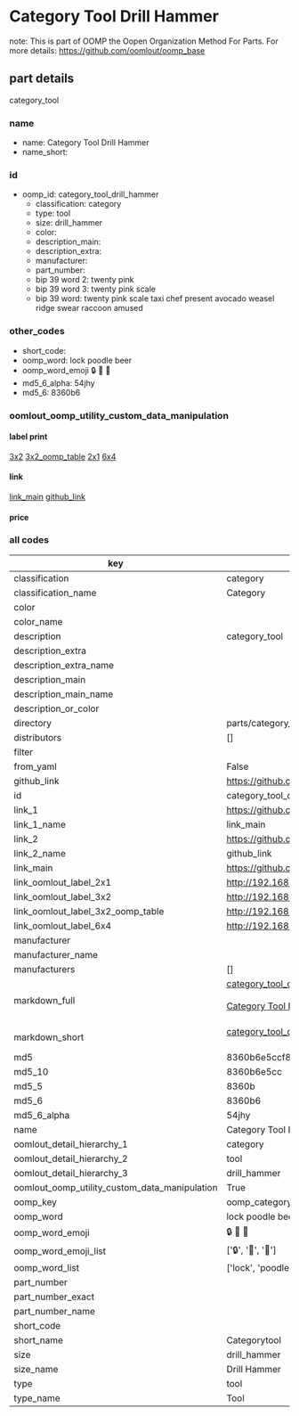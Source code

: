 # Category Tool Drill Hammer  

note: This is part of OOMP the Oopen Organization Method For Parts. For more details: https://github.com/oomlout/oomp_base

##  part details



category_tool

### name
* name: Category Tool Drill Hammer
* name_short: 
### id
* oomp_id: category_tool_drill_hammer
  * classification: category
  * type: tool
  * size: drill_hammer
  * color: 
  * description_main: 
  * description_extra: 
  * manufacturer: 
  * part_number: 
  * bip 39 word 2: twenty pink
  * bip 39 word 3: twenty pink scale
  * bip 39 word: twenty pink scale taxi chef present avocado weasel ridge swear raccoon amused

### other_codes
* short_code: 
* oomp_word: lock poodle beer
* oomp_word_emoji :lock: :poodle: :beer:
* md5_6_alpha: 54jhy
* md5_6: 8360b6






### oomlout_oomp_utility_custom_data_manipulation
#### label print
[3x2](http://192.168.1.245:1112/?label=oomp%2054jhy)
[3x2_oomp_table](http://192.168.1.107:1112/?label=oomp%2054jhy)
[2x1](http://192.168.1.242:1112/?label=oomp%2054jhy)
[6x4](http://192.168.1.55:1112/?label=oomp%2054jhy)    

#### link

[link_main](https://github.com/oomlout/oomlout_oomp_current_version_messy/tree/main/parts/category_tool_drill_hammer) [github_link](https://github.com/oomlout/oomlout_oomp_part_src/tree/main/parts/category_tool_drill_hammer)                             

#### price







### all codes 
| key | value |  
| --- | --- |  
| classification | category |  
| classification_name | Category |  
| color |  |  
| color_name |  |  
| description | category_tool |  
| description_extra |  |  
| description_extra_name |  |  
| description_main |  |  
| description_main_name |  |  
| description_or_color |   |  
| directory | parts/category_tool_drill_hammer |  
| distributors | [] |  
| filter |  |  
| from_yaml | False |  
| github_link | https://github.com/oomlout/oomlout_oomp_part_src/tree/main/parts/category_tool_drill_hammer |  
| id | category_tool_drill_hammer |  
| link_1 | https://github.com/oomlout/oomlout_oomp_current_version_messy/tree/main/parts/category_tool_drill_hammer |  
| link_1_name | link_main |  
| link_2 | https://github.com/oomlout/oomlout_oomp_part_src/tree/main/parts/category_tool_drill_hammer |  
| link_2_name | github_link |  
| link_main | https://github.com/oomlout/oomlout_oomp_current_version_messy/tree/main/parts/category_tool_drill_hammer |  
| link_oomlout_label_2x1 | http://192.168.1.242:1112/?label=oomp%2054jhy |  
| link_oomlout_label_3x2 | http://192.168.1.245:1112/?label=oomp%2054jhy |  
| link_oomlout_label_3x2_oomp_table | http://192.168.1.107:1112/?label=oomp%2054jhy |  
| link_oomlout_label_6x4 | http://192.168.1.55:1112/?label=oomp%2054jhy |  
| manufacturer |  |  
| manufacturer_name |  |  
| manufacturers | [] |  
| markdown_full | [category_tool_drill_hammer](https://github.com/oomlout/oomlout_oomp_current_version_messy/tree/main/parts/category_tool_drill_hammer)<br>[](https://github.com/oomlout/oomlout_oomp_current_version_messy/tree/main/parts/category_tool_drill_hammer)<br>[Category Tool Drill Hammer](https://github.com/oomlout/oomlout_oomp_current_version_messy/tree/main/parts/category_tool_drill_hammer)<br><br> |  
| markdown_short | [category_tool_drill_hammer](https://github.com/oomlout/oomlout_oomp_current_version_messy/tree/main/parts/category_tool_drill_hammer)<br><br> |  
| md5 | 8360b6e5ccf881fea813ade780294759 |  
| md5_10 | 8360b6e5cc |  
| md5_5 | 8360b |  
| md5_6 | 8360b6 |  
| md5_6_alpha | 54jhy |  
| name | Category Tool Drill Hammer |  
| oomlout_detail_hierarchy_1 | category |  
| oomlout_detail_hierarchy_2 | tool |  
| oomlout_detail_hierarchy_3 | drill_hammer |  
| oomlout_oomp_utility_custom_data_manipulation | True |  
| oomp_key | oomp_category_tool_drill_hammer |  
| oomp_word | lock poodle beer |  
| oomp_word_emoji | :lock: :poodle: :beer: |  
| oomp_word_emoji_list | [':lock:', ':poodle:', ':beer:'] |  
| oomp_word_list | ['lock', 'poodle', 'beer'] |  
| part_number |  |  
| part_number_exact |  |  
| part_number_name |  |  
| short_code |  |  
| short_name | Categorytool |  
| size | drill_hammer |  
| size_name | Drill Hammer |  
| type | tool |  
| type_name | Tool |  
